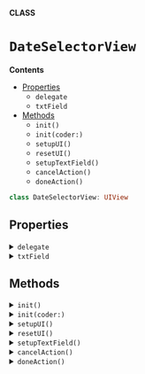 **CLASS**

# `DateSelectorView`

**Contents**

- [Properties](#properties)
  - `delegate`
  - `txtField`
- [Methods](#methods)
  - `init()`
  - `init(coder:)`
  - `setupUI()`
  - `resetUI()`
  - `setupTextField()`
  - `cancelAction()`
  - `doneAction()`

```swift
class DateSelectorView: UIView
```

## Properties
<details><summary markdown="span"><code>delegate</code></summary>

```swift
weak var delegate: DateSelectorViewDelegate?
```

</details>

<details><summary markdown="span"><code>txtField</code></summary>

```swift
lazy var txtField: UITextField = {
    let txt = UITextField()
    txt.translatesAutoresizingMaskIntoConstraints = false
    return txt
}()
```

</details>

## Methods
<details><summary markdown="span"><code>init()</code></summary>

```swift
init()
```

</details>

<details><summary markdown="span"><code>init(coder:)</code></summary>

```swift
required init?(coder: NSCoder)
```

</details>

<details><summary markdown="span"><code>setupUI()</code></summary>

```swift
func setupUI()
```

</details>

<details><summary markdown="span"><code>resetUI()</code></summary>

```swift
func resetUI()
```

</details>

<details><summary markdown="span"><code>setupTextField()</code></summary>

```swift
func setupTextField()
```

</details>

<details><summary markdown="span"><code>cancelAction()</code></summary>

```swift
func cancelAction()
```

</details>

<details><summary markdown="span"><code>doneAction()</code></summary>

```swift
func doneAction()
```

</details>